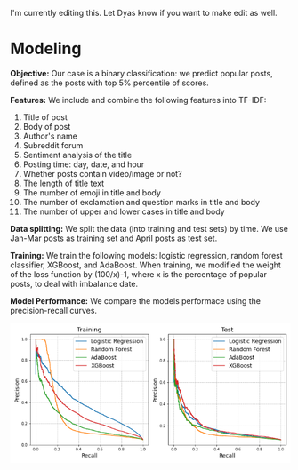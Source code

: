 I'm currently editing this. Let Dyas know if you want to make edit as well.

# Modeling

**Objective:** Our case is a binary classification: we predict popular posts, defined as the posts with top 5% percentile of scores.

**Features:** We include and combine the following features into TF-IDF:
1. Title of post
2. Body of post
3. Author's name
4. Subreddit forum
5. Sentiment analysis of the title
6. Posting time: day, date, and hour
7. Whether posts contain video/image or not?
8. The length of title text
9. The number of emoji in title and body
10. The number of exclamation and question marks in title and body
11. The number of upper and lower cases in title and body

**Data splitting:** We split the data (into training and test sets) by time. We use Jan-Mar posts as training set and April posts as test set.

**Training:** We train the following models: logistic regression, random forest classifier, XGBoost, and AdaBoost. When training, we modified the weight of the loss function by (100/x)-1, where x is the percentage of popular posts, to deal with imbalance date.

**Model Performance:** We compare the models performace using the precision-recall curves.

![picture](../figures/prec_rec_curve_summary_DU.png)

